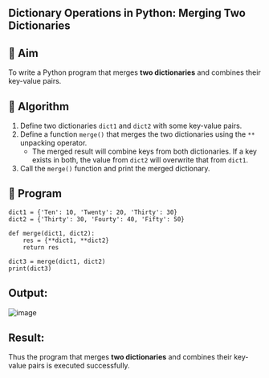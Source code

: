 ## Dictionary Operations in Python: Merging Two Dictionaries

## 🎯 Aim
To write a Python program that merges **two dictionaries** and combines their key-value pairs.

## 🧠 Algorithm
1. Define two dictionaries `dict1` and `dict2` with some key-value pairs.
2. Define a function `merge()` that merges the two dictionaries using the `**` unpacking operator.
   - The merged result will combine keys from both dictionaries. If a key exists in both, the value from `dict2` will overwrite that from `dict1`.
3. Call the `merge()` function and print the merged dictionary.

## 🧾 Program
```
dict1 = {'Ten': 10, 'Twenty': 20, 'Thirty': 30}
dict2 = {'Thirty': 30, 'Fourty': 40, 'Fifty': 50}

def merge(dict1, dict2):
    res = {**dict1, **dict2}
    return res

dict3 = merge(dict1, dict2)
print(dict3)
```

## Output:
![image](https://github.com/user-attachments/assets/11bf89e6-58ae-42c9-b151-39b83741ab95)


## Result:
Thus the program that merges **two dictionaries** and combines their key-value pairs is executed successfully.

